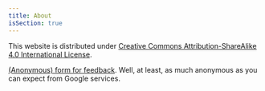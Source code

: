```yaml
---
title: About
isSection: true
---
```


This website is distributed under
[Creative Commons Attribution-ShareAlike 4.0 International License](http://creativecommons.org/licenses/by-sa/4.0/).

[(Anonymous) form for feedback](https://forms.gle/PDqcYSiBY8Y4iVP5A).
Well, at least, as much anonymous as you can expect from Google services.